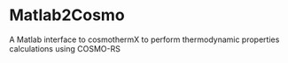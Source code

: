 # Matlab2Cosmo
A Matlab interface to cosmothermX to perform thermodynamic properties calculations using COSMO-RS

